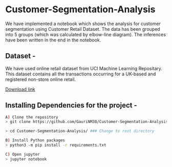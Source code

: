 # Customer-Segmentation-Analysis
We have implemented a notebook which shows the analysis for customer segmentation using Customer Retail Dataset. The data has been grouped into 5 groups (which was calculated by elbow-line diagram). The inferences have been written in the end in the notebook.

## Dataset - 
We have used online retail dataset from UCI Machine Learning Repositary. This dataset contains all the transactions occurring for a UK-based and registered non-store online retail.

[Download link](https://archive.ics.uci.edu/ml/datasets/online+retail)
## Installing Dependencies for the project -

```bash
A) Clone the repository
> git clone https://github.com/GauriNM30/Customer-Segmentation-Analysis.git ### Fetch the code

> cd Customer-Segmentation-Analysis/ ### Change to root directory

B) Install Python packages
> python3 -m pip install -r requirements.txt

C) Open jupyter
> jupyter notebook

```
